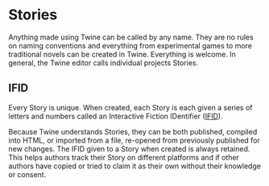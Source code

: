 # Stories

Anything made using Twine can be called by any name. They are no rules on naming conventions and everything from experimental games to more traditional novels can be created in Twine. Everything is welcome. In general, the Twine editor calls individual projects Stories.

## IFID

Every Story is unique. When created, each Story is each given a series of letters and numbers called an Interactive Fiction IDentifier ([IFID](http://ifdb.tads.org/help-ifid)).

Because Twine understands Stories, they can be both published, compiled into HTML, or imported from a file, re-opened from previously published for new changes. The IFID given to a Story when created is always retained. This helps authors track their Story on different platforms and if other authors have copied or tried to claim it as their own without their knowledge or consent.
